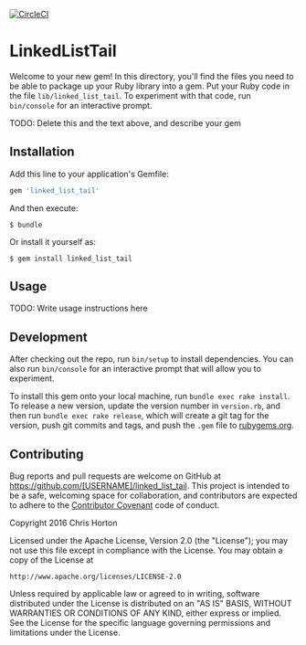 
[![CircleCI](https://circleci.com/gh/hortoncd/linked-list-tail-rb.svg?style=svg)](https://circleci.com/gh/hortoncd/linked-list-tail-rb)

# LinkedListTail

Welcome to your new gem! In this directory, you'll find the files you need to be able to package up your Ruby library into a gem. Put your Ruby code in the file `lib/linked_list_tail`. To experiment with that code, run `bin/console` for an interactive prompt.

TODO: Delete this and the text above, and describe your gem

## Installation

Add this line to your application's Gemfile:

```ruby
gem 'linked_list_tail'
```

And then execute:

    $ bundle

Or install it yourself as:

    $ gem install linked_list_tail

## Usage

TODO: Write usage instructions here

## Development

After checking out the repo, run `bin/setup` to install dependencies. You can also run `bin/console` for an interactive prompt that will allow you to experiment.

To install this gem onto your local machine, run `bundle exec rake install`. To release a new version, update the version number in `version.rb`, and then run `bundle exec rake release`, which will create a git tag for the version, push git commits and tags, and push the `.gem` file to [rubygems.org](https://rubygems.org).

## Contributing

Bug reports and pull requests are welcome on GitHub at https://github.com/[USERNAME]/linked_list_tail. This project is intended to be a safe, welcoming space for collaboration, and contributors are expected to adhere to the [Contributor Covenant](http://contributor-covenant.org) code of conduct.


Copyright 2016 Chris Horton

Licensed under the Apache License, Version 2.0 (the "License");
you may not use this file except in compliance with the License.
You may obtain a copy of the License at

    http://www.apache.org/licenses/LICENSE-2.0

Unless required by applicable law or agreed to in writing, software
distributed under the License is distributed on an "AS IS" BASIS,
WITHOUT WARRANTIES OR CONDITIONS OF ANY KIND, either express or implied.
See the License for the specific language governing permissions and
limitations under the License.
